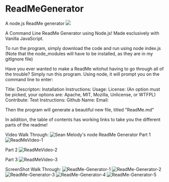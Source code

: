 # ReadMeGenerator
A node.js ReadMe generator
<img src="https://img.shields.io/badge/LICENSE-mit-green"/>

A Command Line ReadMe Generator using Node.js!
Made esclusively with Vanilla JavaScript.

To run the program, simply download the code and run using node index.js
(Note that the node_modules will have to be installed, as they are in my gitIgnore file)


Have you ever wanted to make a ReadMe witohut having to go through all of the trouble?
Simply run this program.  Using node, it will prompt you on the command line to enter:

Title:
Descripton:
Installation Instructions:
Usage:
License: (An option must be picked, your options are: Apache, MIT, Mozilla, Unlicense, or WTFPL)
Contribute:
Test Instructions:
Github Name:
Email:

Then the program will generate a beautiful new file, titled "ReadMe.md"

In addition, the table of contents has working links to take you the different parts of the readme!

Video Walk Through:
![Sean Melody's node ReadMe Generator](https://user-images.githubusercontent.com/68625400/100689874-2feb4680-333a-11eb-9602-b200a6817f23.gif)
Part 1
![ReadMeVideo-1](https://user-images.githubusercontent.com/68625400/100690929-6e820080-333c-11eb-927a-b32ce1f65245.gif)

Part 2
![ReadMeVideo-2](https://user-images.githubusercontent.com/68625400/100690978-8eb1bf80-333c-11eb-8576-b1c5e83a1c5c.gif)

Part 3
![ReadMeVideo-3](https://user-images.githubusercontent.com/68625400/100691109-d3d5f180-333c-11eb-8815-1680b4d52c2f.gif)

ScreenShot Walk Through:
![ReadMe-Generator-1](https://user-images.githubusercontent.com/68625400/100689590-9885f380-3339-11eb-9e65-9e9ae74dfa19.png)
![ReadMe-Generator-2](https://user-images.githubusercontent.com/68625400/100689594-991e8a00-3339-11eb-92e7-ab794cb058f6.png)
![ReadMe-Generator-3](https://user-images.githubusercontent.com/68625400/100689596-9a4fb700-3339-11eb-8306-a9b8be0b9237.png)
![ReadMe-Generator-4](https://user-images.githubusercontent.com/68625400/100689598-9b80e400-3339-11eb-855a-66096d8a2f10.png)
![ReadMe-Generator-5](https://user-images.githubusercontent.com/68625400/100689600-9cb21100-3339-11eb-9884-e278fadd744a.png)

